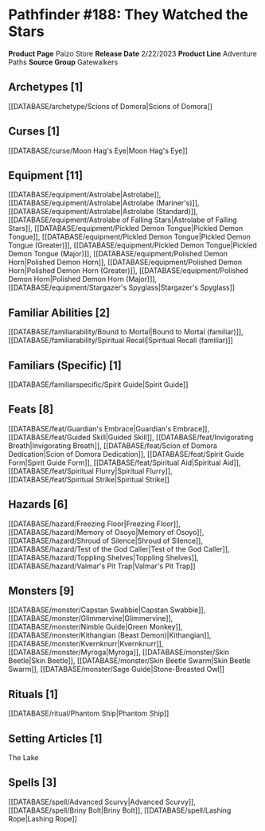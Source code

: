 ﻿---
id: '194'
name: Pathfinder 188. They Watched the Stars
rarity: Common
rus_type_level: null
source: null
trait: null
type: Source

---
# Pathfinder #188: They Watched the Stars

**Product Page** Paizo Store
**Release Date** 2/22/2023
**Product Line** Adventure Paths
**Source Group** Gatewalkers

## Archetypes [1]

[[DATABASE/archetype/Scions of Domora|Scions of Domora]]

## Curses [1]

[[DATABASE/curse/Moon Hag's Eye|Moon Hag's Eye]]

## Equipment [11]

[[DATABASE/equipment/Astrolabe|Astrolabe]], [[DATABASE/equipment/Astrolabe|Astrolabe (Mariner's)]], [[DATABASE/equipment/Astrolabe|Astrolabe (Standard)]], [[DATABASE/equipment/Astrolabe of Falling Stars|Astrolabe of Falling Stars]], [[DATABASE/equipment/Pickled Demon Tongue|Pickled Demon Tongue]], [[DATABASE/equipment/Pickled Demon Tongue|Pickled Demon Tongue (Greater)]], [[DATABASE/equipment/Pickled Demon Tongue|Pickled Demon Tongue (Major)]], [[DATABASE/equipment/Polished Demon Horn|Polished Demon Horn]], [[DATABASE/equipment/Polished Demon Horn|Polished Demon Horn (Greater)]], [[DATABASE/equipment/Polished Demon Horn|Polished Demon Horn (Major)]], [[DATABASE/equipment/Stargazer's Spyglass|Stargazer's Spyglass]]

## Familiar Abilities [2]

[[DATABASE/familiarability/Bound to Mortal|Bound to Mortal (familiar)]], [[DATABASE/familiarability/Spiritual Recall|Spiritual Recall (familiar)]]

## Familiars (Specific) [1]

[[DATABASE/familiarspecific/Spirit Guide|Spirit Guide]]

## Feats [8]

[[DATABASE/feat/Guardian's Embrace|Guardian's Embrace]], [[DATABASE/feat/Guided Skill|Guided Skill]], [[DATABASE/feat/Invigorating Breath|Invigorating Breath]], [[DATABASE/feat/Scion of Domora Dedication|Scion of Domora Dedication]], [[DATABASE/feat/Spirit Guide Form|Spirit Guide Form]], [[DATABASE/feat/Spiritual Aid|Spiritual Aid]], [[DATABASE/feat/Spiritual Flurry|Spiritual Flurry]], [[DATABASE/feat/Spiritual Strike|Spiritual Strike]]

## Hazards [6]

[[DATABASE/hazard/Freezing Floor|Freezing Floor]], [[DATABASE/hazard/Memory of Osoyo|Memory of Osoyo]], [[DATABASE/hazard/Shroud of Silence|Shroud of Silence]], [[DATABASE/hazard/Test of the God Caller|Test of the God Caller]], [[DATABASE/hazard/Toppling Shelves|Toppling Shelves]], [[DATABASE/hazard/Valmar's Pit Trap|Valmar's Pit Trap]]

## Monsters [9]

[[DATABASE/monster/Capstan Swabbie|Capstan Swabbie]], [[DATABASE/monster/Glimmervine|Glimmervine]], [[DATABASE/monster/Nimble Guide|Green Monkey]], [[DATABASE/monster/Kithangian (Beast Demon)|Kithangian]], [[DATABASE/monster/Kvernknurr|Kvernknurr]], [[DATABASE/monster/Myroga|Myroga]], [[DATABASE/monster/Skin Beetle|Skin Beetle]], [[DATABASE/monster/Skin Beetle Swarm|Skin Beetle Swarm]], [[DATABASE/monster/Sage Guide|Stone-Breasted Owl]]

## Rituals [1]

[[DATABASE/ritual/Phantom Ship|Phantom Ship]]

## Setting Articles [1]

The Lake

## Spells [3]

[[DATABASE/spell/Advanced Scurvy|Advanced Scurvy]], [[DATABASE/spell/Briny Bolt|Briny Bolt]], [[DATABASE/spell/Lashing Rope|Lashing Rope]]